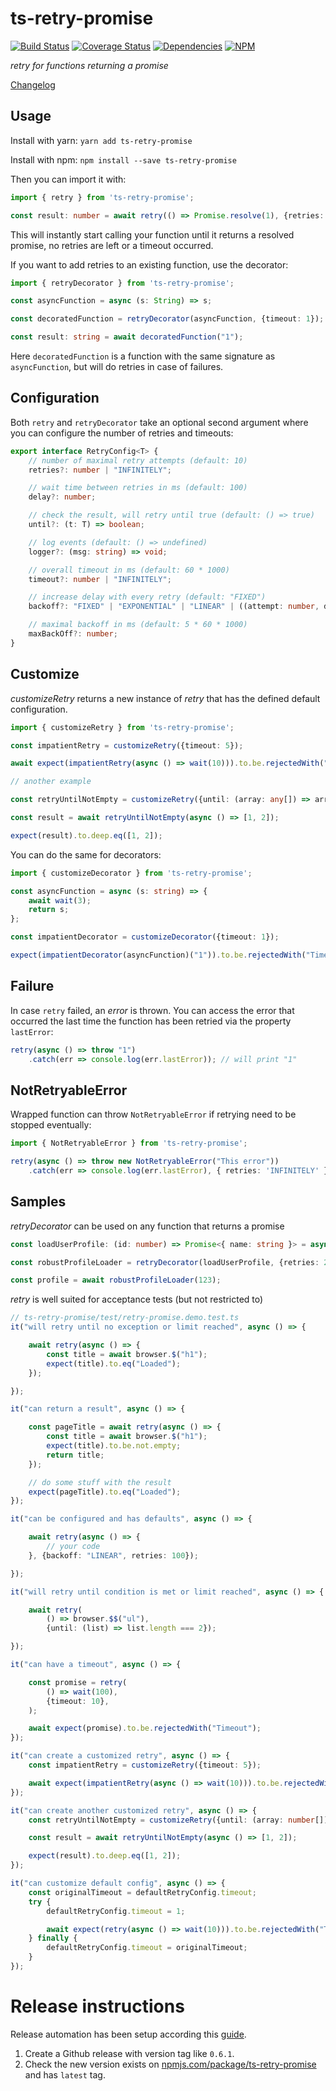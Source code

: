# ts-retry-promise #

[![Build Status](https://github.com/normartin/ts-retry-promise/workflows/Node.js%20CI/badge.svg)](https://github.com/normartin/ts-retry-promise/actions?query=workflow%3A%22Node.js+CI%22)
[![Coverage Status](https://coveralls.io/repos/github/normartin/ts-retry-promise/badge.svg?branch=master)](https://coveralls.io/github/normartin/ts-retry-promise?branch=master)
[![Dependencies](https://img.shields.io/badge/Dependencies-none-brightgreen)](https://github.com/normartin/ts-retry-promise/blob/master/package.json)
[![NPM](https://img.shields.io/npm/v/ts-retry-promise.svg?color=#555)](https://www.npmjs.com/package/ts-retry-promise)

_retry for functions returning a promise_

[Changelog](https://github.com/normartin/ts-retry-promise/releases)

## Usage

Install with yarn:
`yarn add ts-retry-promise`

Install with npm:
`npm install --save ts-retry-promise`

Then you can import it with:

```typescript
import { retry } from 'ts-retry-promise';

const result: number = await retry(() => Promise.resolve(1), {retries: 3});
```

This will instantly start calling your function until it returns a resolved promise, no retries are left or a timeout occurred.

If you want to add retries to an existing function, use the decorator:

```typescript
import { retryDecorator } from 'ts-retry-promise';

const asyncFunction = async (s: String) => s;

const decoratedFunction = retryDecorator(asyncFunction, {timeout: 1});

const result: string = await decoratedFunction("1");
```

Here `decoratedFunction` is a function with the same signature as `asyncFunction`, but will do retries in case of failures.

## Configuration

Both `retry` and `retryDecorator` take an optional second argument where you can configure the number of retries and timeouts:

```typescript
export interface RetryConfig<T> {
    // number of maximal retry attempts (default: 10)
    retries?: number | "INFINITELY";

    // wait time between retries in ms (default: 100)
    delay?: number;

    // check the result, will retry until true (default: () => true)
    until?: (t: T) => boolean;

    // log events (default: () => undefined)
    logger?: (msg: string) => void;

    // overall timeout in ms (default: 60 * 1000)
    timeout?: number | "INFINITELY";

    // increase delay with every retry (default: "FIXED")
    backoff?: "FIXED" | "EXPONENTIAL" | "LINEAR" | ((attempt: number, delay: number) => number);

    // maximal backoff in ms (default: 5 * 60 * 1000)
    maxBackOff?: number;
}
```

## Customize ##

_customizeRetry_ returns a new instance of _retry_ that has the defined default configuration.

```typescript
import { customizeRetry } from 'ts-retry-promise'; 

const impatientRetry = customizeRetry({timeout: 5});

await expect(impatientRetry(async () => wait(10))).to.be.rejectedWith("Timeout");

// another example

const retryUntilNotEmpty = customizeRetry({until: (array: any[]) => array.length > 0});

const result = await retryUntilNotEmpty(async () => [1, 2]);

expect(result).to.deep.eq([1, 2]);
```


You can do the same for decorators:
```typescript
import { customizeDecorator } from 'ts-retry-promise'; 

const asyncFunction = async (s: string) => {
    await wait(3);
    return s;
};

const impatientDecorator = customizeDecorator({timeout: 1});

expect(impatientDecorator(asyncFunction)("1")).to.be.rejectedWith("Timeout");
```

## Failure ##
In case `retry` failed, an _error_ is thrown. 
You can access the error that occurred the last time the function has been retried via the property `lastError`:
```typescript
retry(async () => throw "1")
    .catch(err => console.log(err.lastError)); // will print "1" 
```

## NotRetryableError ##
Wrapped function can throw `NotRetryableError` if retrying need to be stopped eventually:
```typescript
import { NotRetryableError } from 'ts-retry-promise';

retry(async () => throw new NotRetryableError("This error"))
    .catch(err => console.log(err.lastError), { retries: 'INFINITELY' });
```

## Samples ##

_retryDecorator_ can be used on any function that returns a promise

```typescript
const loadUserProfile: (id: number) => Promise<{ name: string }> = async id => ({name: "Mr " + id});

const robustProfileLoader = retryDecorator(loadUserProfile, {retries: 2});

const profile = await robustProfileLoader(123);
```


_retry_ is well suited for acceptance tests (but not restricted to)

```typescript
// ts-retry-promise/test/retry-promise.demo.test.ts
it("will retry until no exception or limit reached", async () => {

    await retry(async () => {
        const title = await browser.$("h1");
        expect(title).to.eq("Loaded");
    });

});

it("can return a result", async () => {

    const pageTitle = await retry(async () => {
        const title = await browser.$("h1");
        expect(title).to.be.not.empty;
        return title;
    });

    // do some stuff with the result
    expect(pageTitle).to.eq("Loaded");
});

it("can be configured and has defaults", async () => {

    await retry(async () => {
        // your code
    }, {backoff: "LINEAR", retries: 100});

});

it("will retry until condition is met or limit reached", async () => {

    await retry(
        () => browser.$$("ul"),
        {until: (list) => list.length === 2});

});

it("can have a timeout", async () => {

    const promise = retry(
        () => wait(100),
        {timeout: 10},
    );

    await expect(promise).to.be.rejectedWith("Timeout");
});

it("can create a customized retry", async () => {
    const impatientRetry = customizeRetry({timeout: 5});

    await expect(impatientRetry(async () => wait(10))).to.be.rejectedWith("Timeout");
});

it("can create another customized retry", async () => {
    const retryUntilNotEmpty = customizeRetry({until: (array: number[]) => array.length > 0});

    const result = await retryUntilNotEmpty(async () => [1, 2]);

    expect(result).to.deep.eq([1, 2]);
});

it("can customize default config", async () => {
    const originalTimeout = defaultRetryConfig.timeout;
    try {
        defaultRetryConfig.timeout = 1;

        await expect(retry(async () => wait(10))).to.be.rejectedWith("Timeout");
    } finally {
        defaultRetryConfig.timeout = originalTimeout;
    }
});
```

# Release instructions
Release automation has been setup according this [guide](https://michaelzanggl.com/articles/github-actions-cd-setup/).

1. Create a Github release with version tag like `0.6.1`. 
1. Check the new version exists on [npmjs.com/package/ts-retry-promise](https://www.npmjs.com/package/ts-retry-promise) and has `latest` tag. 
